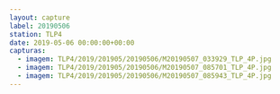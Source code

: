 ```yaml
---
layout: capture
label: 20190506
station: TLP4
date: 2019-05-06 00:00:00+00:00
capturas:
  - imagem: TLP4/2019/201905/20190506/M20190507_033929_TLP_4P.jpg
  - imagem: TLP4/2019/201905/20190506/M20190507_085701_TLP_4P.jpg
  - imagem: TLP4/2019/201905/20190506/M20190507_085943_TLP_4P.jpg
---
```

